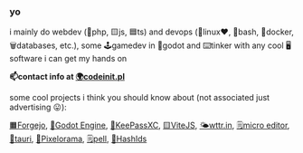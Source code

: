 ### yo

i mainly do webdev (🐘php, 🟨js, 🟦ts) and devops (🐧linux❤️, 📜bash, 🐋docker, 🗑️databases, etc.), some 🕹️gamedev in 🤖godot and ⌨️tinker with any cool 🖥️software i can get my hands on

**📫contact info at [🌍codeinit.pl](https://codeinit.pl)**

some cool projects i think you should know about (not associated just advertising 😛): 

[🟧Forgejo](https://forgejo.org/), 
[🤖Godot Engine](https://github.com/godotengine/godot), 
[🔐KeePassXC](https://github.com/keepassxreboot/keepassxc),
[🟨ViteJS](https://github.com/vitejs/vite), 
[🌤️wttr.in](https://github.com/chubin/wttr.in), 
[🗒️micro editor](https://github.com/zyedidia/micro), 
[🧰tauri](https://github.com/tauri-apps/tauri), 
[🎨Pixelorama](https://github.com/Orama-Interactive/Pixelorama), 
[🗒️pell](https://github.com/jaredreich/pell), 
[🐘HashIds](https://github.com/vinkla/hashids)
